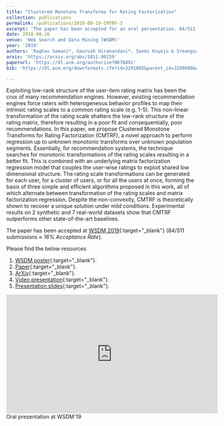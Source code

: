 ```yaml
---
title: "Clustered Monotone Transforms for Rating Factorization"
collection: publications
permalink: /publications/2018-08-16-CMTRF-3
excerpt: 'The paper has been accepted for an oral persentation. 84/511 submissions ≈ *16% Acceptance Rate*.'
date: 2018-08-16
venue: 'Web Search and Data Mining (WSDM)'
year: '2019'
authors: 'Raghav Somani*, Gaurush Hiranandani*, Sanmi Koyejo & Sreangsu Acharyya'
arxiv: 'https://arxiv.org/abs/1811.00159'
paperurl: 'https://dl.acm.org/authorize?N676891'
bib: 'https://dl.acm.org/downformats.cfm?id=3291005&parent_id=3289600&expformat=bibtex'

---
```

Exploiting low-rank structure of the user-item rating matrix has been the crux of many recommendation engines. However, existing recommendation engines force raters with heterogeneous behavior profiles to map their intrinsic rating scales to a common rating scale (e.g. 1-5). This non-linear transformation of the rating scale shatters the low-rank structure of the rating matrix, therefore resulting in a poor fit and consequentially, poor recommendations. In this paper, we propose Clustered Monotone Transforms for Rating Factorization (CMTRF), a novel approach to perform regression up to unknown monotonic transforms over unknown population segments. Essentially, for recommendation systems, the technique searches for monotonic transformations of the rating scales resulting in a better fit. This is combined with an underlying matrix factorization regression model that couples the user-wise ratings to exploit shared low dimensional structure. The rating scale transformations can be generated for each user, for a cluster of users, or for all the users at once, forming the basis of three simple and efficient algorithms proposed in this work, all of which alternate between transformation of the rating scales and matrix factorization regression. Despite the non-convexity, CMTRF is theoretically shown to recover a unique solution under mild conditions. Experimental results on 2 synthetic and 7 real-world datasets show that CMTRF outperforms other state-of-the-art baselines.

The paper has been accepted at [WSDM 2019](http://www.wsdm-conference.org/2019/accepted-papers.php){:target="_blank"} (84/511 submissions ≈ *16% Acceptance Rate*).

Please find the below resources
1. [WSDM poster](https://raghavsomani.github.io/publications/files/WSDM_CMTRF_poster.pdf){:target="_blank"}.
2. [Paper](https://dl.acm.org/authorize?N676891){:target="_blank"}.
3. [ArXiv](https://arxiv.org/pdf/1811.00159.pdf){:target="_blank"}.
4. [Video presentation](https://www.youtube.com/watch?v=KyHUan_7YnQ){:target="_blank"}.
5. [Presentation slides](https://raghavsomani.github.io/publications/files/WSDM_CMTRF_ppt.pdf){:target="_blank"}.


<iframe width="560" height="315" src="https://www.youtube.com/embed/KyHUan_7YnQ" frameborder="0" allow="accelerometer; autoplay; encrypted-media; gyroscope; picture-in-picture" allowfullscreen></iframe>
<figcaption>Oral presentation at WSDM'19</figcaption>